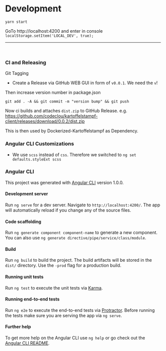 # Development



```
yarn start
```

GoTo http://localhost:4200 and enter in console `localStorage.setItem('LOCAL_DEV', true);`

----

&nbsp;

### CI and Releasing

Git Tagging

 * Create a Release via GitHub WEB GUI in form of `v0.0.1`. We need the `v`!

Then increase version number in package.json

```
git add . -A && git commit -m "version bump" && git push
```

Now ci builds and attaches `dist.zip` to GitHub Release.
e.g. https://github.com/codeclou/kartoffelstampf-client/releases/download/0.0.2/dist.zip

This is then used by Dockerized-Kartoffelstampf as Dependency.


### Angular CLI Customizations

 * We use `scss` instead of `css`. Therefore we switched to `ng set defaults.styleExt scss`


### Angular CLI

This project was generated with [Angular CLI](https://github.com/angular/angular-cli) version 1.0.0.

#### Development server

Run `ng serve` for a dev server. Navigate to `http://localhost:4200/`. The app will automatically reload if you change any of the source files.

#### Code scaffolding

Run `ng generate component component-name` to generate a new component. You can also use `ng generate directive/pipe/service/class/module`.

#### Build

Run `ng build` to build the project. The build artifacts will be stored in the `dist/` directory. Use the `-prod` flag for a production build.

#### Running unit tests

Run `ng test` to execute the unit tests via [Karma](https://karma-runner.github.io).

#### Running end-to-end tests

Run `ng e2e` to execute the end-to-end tests via [Protractor](http://www.protractortest.org/).
Before running the tests make sure you are serving the app via `ng serve`.

#### Further help

To get more help on the Angular CLI use `ng help` or go check out the [Angular CLI README](https://github.com/angular/angular-cli/blob/master/README.md).
